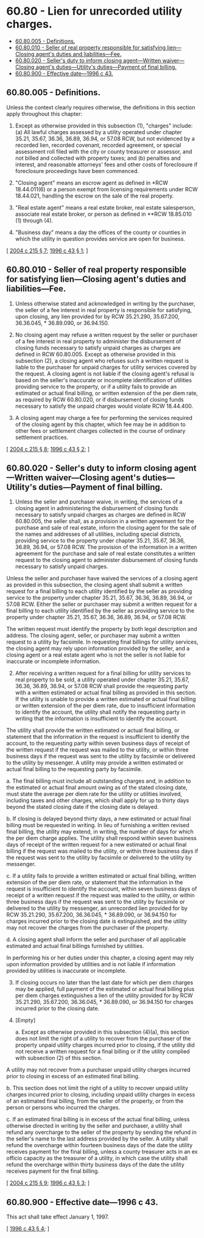 # 60.80 - Lien for unrecorded utility charges.
* [60.80.005 - Definitions.](#6080005---definitions)
* [60.80.010 - Seller of real property responsible for satisfying lien—Closing agent's duties and liabilities—Fee.](#6080010---seller-of-real-property-responsible-for-satisfying-lienclosing-agents-duties-and-liabilitiesfee)
* [60.80.020 - Seller's duty to inform closing agent—Written waiver—Closing agent's duties—Utility's duties—Payment of final billing.](#6080020---sellers-duty-to-inform-closing-agentwritten-waiverclosing-agents-dutiesutilitys-dutiespayment-of-final-billing)
* [60.80.900 - Effective date—1996 c 43.](#6080900---effective-date1996-c-43)
## 60.80.005 - Definitions.
Unless the context clearly requires otherwise, the definitions in this section apply throughout this chapter:

1. Except as otherwise provided in this subsection (1), "charges" include: (a) All lawful charges assessed by a utility operated under chapter 35.21, 35.67, 36.36, 36.89, 36.94, or 57.08 RCW, but not evidenced by a recorded lien, recorded covenant, recorded agreement, or special assessment roll filed with the city or county treasurer or assessor, and not billed and collected with property taxes; and (b) penalties and interest, and reasonable attorneys' fees and other costs of foreclosure if foreclosure proceedings have been commenced.

2. "Closing agent" means an escrow agent as defined in *RCW 18.44.011(6) or a person exempt from licensing requirements under RCW 18.44.021, handling the escrow on the sale of the real property.

3. "Real estate agent" means a real estate broker, real estate salesperson, associate real estate broker, or person as defined in **RCW 18.85.010 (1) through (4).

4. "Business day" means a day the offices of the county or counties in which the utility in question provides service are open for business.

\[ [2004 c 215 § 7](https://lawfilesext.leg.wa.gov/biennium/2003-04/Pdf/Bills/Session%20Laws/Senate/5665-S.SL.pdf?cite=2004%20c%20215%20§%207); [1996 c 43 § 1](https://lawfilesext.leg.wa.gov/biennium/1995-96/Pdf/Bills/Session%20Laws/House/2388-S.SL.pdf?cite=1996%20c%2043%20§%201); \]

## 60.80.010 - Seller of real property responsible for satisfying lien—Closing agent's duties and liabilities—Fee.
1. Unless otherwise stated and acknowledged in writing by the purchaser, the seller of a fee interest in real property is responsible for satisfying, upon closing, any lien provided for by RCW 35.21.290, 35.67.200, 36.36.045, * 36.89.090, or 36.94.150.

2. No closing agent may refuse a written request by the seller or purchaser of a fee interest in real property to administer the disbursement of closing funds necessary to satisfy unpaid charges as charges are defined in RCW 60.80.005. Except as otherwise provided in this subsection (2), a closing agent who refuses such a written request is liable to the purchaser for unpaid charges for utility services covered by the request. A closing agent is not liable if the closing agent's refusal is based on the seller's inaccurate or incomplete identification of utilities providing service to the property, or if a utility fails to provide an estimated or actual final billing, or written extension of the per diem rate, as required by RCW 60.80.020, or if disbursement of closing funds necessary to satisfy the unpaid charges would violate RCW 18.44.400.

3. A closing agent may charge a fee for performing the services required of the closing agent by this chapter, which fee may be in addition to other fees or settlement charges collected in the course of ordinary settlement practices.

\[ [2004 c 215 § 8](https://lawfilesext.leg.wa.gov/biennium/2003-04/Pdf/Bills/Session%20Laws/Senate/5665-S.SL.pdf?cite=2004%20c%20215%20§%208); [1996 c 43 § 2](https://lawfilesext.leg.wa.gov/biennium/1995-96/Pdf/Bills/Session%20Laws/House/2388-S.SL.pdf?cite=1996%20c%2043%20§%202); \]

## 60.80.020 - Seller's duty to inform closing agent—Written waiver—Closing agent's duties—Utility's duties—Payment of final billing.
1. Unless the seller and purchaser waive, in writing, the services of a closing agent in administering the disbursement of closing funds necessary to satisfy unpaid charges as charges are defined in RCW 60.80.005, the seller shall, as a provision in a written agreement for the purchase and sale of real estate, inform the closing agent for the sale of the names and addresses of all utilities, including special districts, providing service to the property under chapter 35.21, 35.67, 36.36, 36.89, 36.94, or 57.08 RCW. The provision of the information in a written agreement for the purchase and sale of real estate constitutes a written request to the closing agent to administer disbursement of closing funds necessary to satisfy unpaid charges.

Unless the seller and purchaser have waived the services of a closing agent as provided in this subsection, the closing agent shall submit a written request for a final billing to each utility identified by the seller as providing service to the property under chapter 35.21, 35.67, 36.36, 36.89, 36.94, or 57.08 RCW. Either the seller or purchaser may submit a written request for a final billing to each utility identified by the seller as providing service to the property under chapter 35.21, 35.67, 36.36, 36.89, 36.94, or 57.08 RCW.

The written request must identify the property by both legal description and address. The closing agent, seller, or purchaser may submit a written request to a utility by facsimile. In requesting final billings for utility services, the closing agent may rely upon information provided by the seller, and a closing agent or a real estate agent who is not the seller is not liable for inaccurate or incomplete information.

2. After receiving a written request for a final billing for utility services to real property to be sold, a utility operated under chapter 35.21, 35.67, 36.36, 36.89, 36.94, or 57.08 RCW shall provide the requesting party with a written estimated or actual final billing as provided in this section. If the utility is unable to provide a written estimated or actual final billing or written extension of the per diem rate, due to insufficient information to identify the account, the utility shall notify the requesting party in writing that the information is insufficient to identify the account.

The utility shall provide the written estimated or actual final billing, or statement that the information in the request is insufficient to identify the account, to the requesting party within seven business days of receipt of the written request if the request was mailed to the utility, or within three business days if the request was sent to the utility by facsimile or delivered to the utility by messenger. A utility may provide a written estimated or actual final billing to the requesting party by facsimile.

   a. The final billing must include all outstanding charges and, in addition to the estimated or actual final amount owing as of the stated closing date, must state the average per diem rate for the utility or utilities involved, including taxes and other charges, which shall apply for up to thirty days beyond the stated closing date if the closing date is delayed.

   b. If closing is delayed beyond thirty days, a new estimated or actual final billing must be requested in writing. In lieu of furnishing a written revised final billing, the utility may extend, in writing, the number of days for which the per diem charge applies. The utility shall respond within seven business days of receipt of the written request for a new estimated or actual final billing if the request was mailed to the utility, or within three business days if the request was sent to the utility by facsimile or delivered to the utility by messenger.

   c. If a utility fails to provide a written estimated or actual final billing, written extension of the per diem rate, or statement that the information in the request is insufficient to identify the account, within seven business days of receipt of a written request if the request was mailed to the utility, or within three business days if the request was sent to the utility by facsimile or delivered to the utility by messenger, an unrecorded lien provided for by RCW 35.21.290, 35.67.200, 36.36.045, * 36.89.090, or 36.94.150 for charges incurred prior to the closing date is extinguished, and the utility may not recover the charges from the purchaser of the property.

   d. A closing agent shall inform the seller and purchaser of all applicable estimated and actual final billings furnished by utilities.

In performing his or her duties under this chapter, a closing agent may rely upon information provided by utilities and is not liable if information provided by utilities is inaccurate or incomplete.

3. If closing occurs no later than the last date for which per diem charges may be applied, full payment of the estimated or actual final billing plus per diem charges extinguishes a lien of the utility provided for by RCW 35.21.290, 35.67.200, 36.36.045, * 36.89.090, or 36.94.150 for charges incurred prior to the closing date.

4. [Empty]

   a. Except as otherwise provided in this subsection (4)(a), this section does not limit the right of a utility to recover from the purchaser of the property unpaid utility charges incurred prior to closing, if the utility did not receive a written request for a final billing or if the utility complied with subsection (2) of this section.

A utility may not recover from a purchaser unpaid utility charges incurred prior to closing in excess of an estimated final billing.

   b. This section does not limit the right of a utility to recover unpaid utility charges incurred prior to closing, including unpaid utility charges in excess of an estimated final billing, from the seller of the property, or from the person or persons who incurred the charges.

   c. If an estimated final billing is in excess of the actual final billing, unless otherwise directed in writing by the seller and purchaser, a utility shall refund any overcharge to the seller of the property by sending the refund in the seller's name to the last address provided by the seller. A utility shall refund the overcharge within fourteen business days of the date the utility receives payment for the final billing, unless a county treasurer acts in an ex officio capacity as the treasurer of a utility, in which case the utility shall refund the overcharge within thirty business days of the date the utility receives payment for the final billing.

\[ [2004 c 215 § 9](https://lawfilesext.leg.wa.gov/biennium/2003-04/Pdf/Bills/Session%20Laws/Senate/5665-S.SL.pdf?cite=2004%20c%20215%20§%209); [1996 c 43 § 3](https://lawfilesext.leg.wa.gov/biennium/1995-96/Pdf/Bills/Session%20Laws/House/2388-S.SL.pdf?cite=1996%20c%2043%20§%203); \]

## 60.80.900 - Effective date—1996 c 43.
This act shall take effect January 1, 1997.

\[ [1996 c 43 § 4](https://lawfilesext.leg.wa.gov/biennium/1995-96/Pdf/Bills/Session%20Laws/House/2388-S.SL.pdf?cite=1996%20c%2043%20§%204); \]

